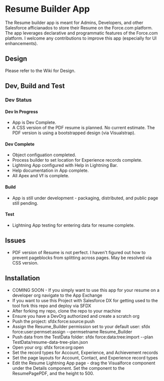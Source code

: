 # Resume Builder App
The Resume builder app is meant for Admins, Developers, and other Salesforce afficianados to store their Resume on the Force.com platform. The app leverages declarative and programmatic features of the Force.com platform. 
I welcome any contributions to improve this app (especially for UI enhancements).

## Design
Please refer to the Wiki for Design.

## Dev, Build and Test
### Dev Status
#### Dev In Progress
* App is Dev Complete.
* A CSS version of the PDF resume is planned. No current estimate. The PDF version is using a bootstrapped design (via Visualstrap).
#### Dev Complete
* Object configuation completed.
* Process builder to set location for Experience records complete.
* Lightning App configured with Help in Lightning Bar.
* Help documentation in App complete.
* All Apex and Vf is complete.
#### Build
* App is still under development - packaging, distributed, and public page still pending.
#### Test
* Lightning App testing for entering data for resume complete.
## Issues
* PDF version of Resume is not perfect. I haven't figured out how to prevent pageblocks from splitting across pages. May be resolved via CSS version.
## Installation
* COMING SOON - If you simply want to use this app for your resume on a developer org navigate to the App Exchange
* If you want to use this Project with Salesforce DX for getting used to the tool fork this repo and deploy via SFDX
* After forking my repo, clone the repo to your machine
* Ensure you have a DevOrg authorized and create a scratch org
* Push the project: sfdx:force:source:push
* Assign the Resume_Builder permission set to your default user: sfdx force:user:permset:assign --permsetname Resume_Builder
* Push data from the TestData folder: sfdx force:data:tree:import --plan TestData/resume-data-tree-plan.json
* Open your org: sfdx force:org:open
* Set the record types for Account, Experience, and Achievement records
* Set the page layouts for Account, Contact, and Experience record types
* Edit the Resume Lightning App page - drag the Visualforce component under the Details component. Set the component to the ResumePagePDF, and the height to 500. 
